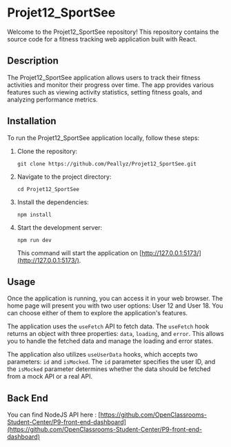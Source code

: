 # Projet12_SportSee

Welcome to the Projet12_SportSee repository! This repository contains the source code for a fitness tracking web application built with React.

## Description

The Projet12_SportSee application allows users to track their fitness activities and monitor their progress over time. The app provides various features such as viewing activity statistics, setting fitness goals, and analyzing performance metrics.

## Installation

To run the Projet12_SportSee application locally, follow these steps:

1. Clone the repository:

   ```
   git clone https://github.com/Peallyz/Projet12_SportSee.git
   ```

2. Navigate to the project directory:

   ```
   cd Projet12_SportSee
   ```

3. Install the dependencies:

   ```
   npm install
   ```

4. Start the development server:

   ```
   npm run dev
   ```

   This command will start the application on [http://127.0.0.1:5173/](http://127.0.0.1:5173/).

## Usage

Once the application is running, you can access it in your web browser. The home page will present you with two user options: User 12 and User 18. You can choose either of them to explore the application's features.

The application uses the `useFetch` API to fetch data. The `useFetch` hook returns an object with three properties: `data`, `loading`, and `error`. This allows you to handle the fetched data and manage the loading and error states.

The application also utilizes `useUserData` hooks, which accepts two parameters: `id` and `isMocked`. The `id` parameter specifies the user ID, and the `isMocked` parameter determines whether the data should be fetched from a mock API or a real API.

## Back End

You can find NodeJS API here : [https://github.com/OpenClassrooms-Student-Center/P9-front-end-dashboard](https://github.com/OpenClassrooms-Student-Center/P9-front-end-dashboard)
